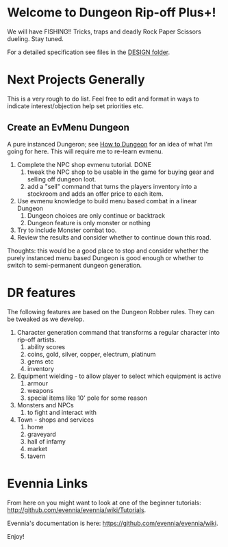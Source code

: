 # Welcome to Dungeon Rip-off Plus+!

We will have FISHING!! Tricks, traps and deadly Rock Paper Scissors dueling.
Stay tuned.

For a detailed specification see files in the [DESIGN folder](./DESIGN/).

# Next Projects Generally
This is a very rough to do list.  Feel free to edit and format in ways to indicate interest/objection help set priorities etc.
## Create an EvMenu Dungeon
  A pure instanced Dungeron; see [How to Dungeon](./DESIGN/howto_dungeon.md) for an idea of what I'm going for here. 
  This will require me to re-learn evmenu.
  
  1. Complete the NPC shop evmenu tutorial. DONE
      1. tweak the NPC shop to be usable in the game for buying gear and selling off dungeon loot.
      2. add a "sell" command that turns the players inventory into a stockroom and adds an offer price to each item.
  1. Use evmenu knowledge to build menu based combat in a linear Dungeon
      1. Dungeon choices are only continue or backtrack
      2. Dungeon feature is only monster or nothing
  1. Try to include Monster combat too.
  1. Review the results and consider whether to continue down this road.
  
  Thoughts: this would be a good place to stop and consider whether the purely instanced menu based Dungeon is good enough or whether to switch to 
  semi-permanent dungeon generation.

# DR features
The following features are based on the Dungeon Robber rules. They can be tweaked as we develop.

  1. Character generation command that transforms a regular character into rip-off
    artists.
      1. ability scores
      1. coins, gold, silver, copper, electrum, platinum
      1. gems etc
      1. inventory
  2. Equipment wielding - to allow player to select which equipment is active
      1. armour
      1. weapons
      1. special items like 10' pole for some reason
  3. Monsters and NPCs
      1. to fight and interact with
  4. Town - shops and services
      1. home
      2. graveyard
      3. hall of infamy
      4. market
      5. tavern



# Evennia Links

From here on you might want to look at one of the beginner tutorials:
http://github.com/evennia/evennia/wiki/Tutorials.

Evennia's documentation is here:
https://github.com/evennia/evennia/wiki.

Enjoy!
